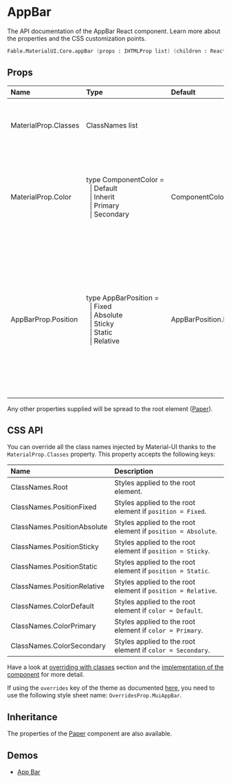 # AppBar

<p class="description">The API documentation of the AppBar React component. Learn more about the properties and the CSS customization points.</p>

```fsharp
Fable.MaterialUI.Core.appBar (props : IHTMLProp list) (children : ReactElement list) : ReactElement
```



## Props

| Name | Type | Default | Description |
|:-----|:-----|:--------|:------------|
| <span class="prop-name">MaterialProp.Classes</span> | <span class="prop-type">ClassNames list |   | Override or extend the styles applied to the component. <!--See [CSS API](#css-api) below for more details.--> |
| <span class="prop-name">MaterialProp.Color</span> | <span class="prop-type">type&nbsp;ComponentColor&nbsp;=<br>&nbsp;&nbsp;&#124;&nbsp;Default<br>&nbsp;&nbsp;&#124;&nbsp;Inherit<br>&nbsp;&nbsp;&#124;&nbsp;Primary<br>&nbsp;&nbsp;&#124;&nbsp;Secondary<br></span> | <span class="prop-default">ComponentColor.Primary</span> | The color of the component. It supports those theme colors that make sense for this component. |
| <span class="prop-name">AppBarProp.Position</span> | <span class="prop-type">type&nbsp;AppBarPosition&nbsp;=<br>&nbsp;&nbsp;&#124;&nbsp;Fixed<br>&nbsp;&nbsp;&#124;&nbsp;Absolute<br>&nbsp;&nbsp;&#124;&nbsp;Sticky<br>&nbsp;&nbsp;&#124;&nbsp;Static<br>&nbsp;&nbsp;&#124;&nbsp;Relative<br></span> | <span class="prop-default">AppBarPosition.Fixed</span> | The positioning type. The behavior of the different options is described [here](https://developer.mozilla.org/en-US/docs/Learn/CSS/CSS_layout/Positioning). Note: `Sticky` is not universally supported and will fall back to `Static` when unavailable. |

Any other properties supplied will be spread to the root element ([Paper](#/api/paper/)).

## CSS API

You can override all the class names injected by Material-UI thanks to the `MaterialProp.Classes` property.
This property accepts the following keys:


| Name | Description |
|:-----|:------------|
| <span class="prop-name">ClassNames.Root</span> | Styles applied to the root element.
| <span class="prop-name">ClassNames.PositionFixed</span> | Styles applied to the root element if `position = Fixed`.
| <span class="prop-name">ClassNames.PositionAbsolute</span> | Styles applied to the root element if `position = Absolute`.
| <span class="prop-name">ClassNames.PositionSticky</span> | Styles applied to the root element if `position = Sticky`.
| <span class="prop-name">ClassNames.PositionStatic</span> | Styles applied to the root element if `position = Static`.
| <span class="prop-name">ClassNames.PositionRelative</span> | Styles applied to the root element if `position = Relative`.
| <span class="prop-name">ClassNames.ColorDefault</span> | Styles applied to the root element if `color = Default`.
| <span class="prop-name">ClassNames.ColorPrimary</span> | Styles applied to the root element if `color = Primary`.
| <span class="prop-name">ClassNames.ColorSecondary</span> | Styles applied to the root element if `color = Secondary`.

Have a look at [overriding with classes](#/customization/overrides) section
and the [implementation of the component](https://github.com/mui-org/material-ui/tree/master/packages/material-ui/src/AppBar/AppBar.js)
for more detail.

If using the `overrides` key of the theme as documented
[here](#/customization/themes),
you need to use the following style sheet name: `OverridesProp.MuiAppBar`.

## Inheritance

The properties of the [Paper](#/api/paper) component are also available.

## Demos

- [App Bar](#/demos/app-bar)

